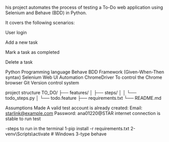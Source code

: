 his project automates the process of testing a To-Do web application using Selenium and Behave (BDD) in Python.

It covers the following scenarios:

User login

Add a new task

Mark a task as completed

Delete a task

Python	Programming language
Behave	BDD Framework (Given-When-Then syntax)
Selenium	Web UI Automation
ChromeDriver	To control the Chrome browser
Git	Version control system

project structure
TO_DO/
├── features/
│   ├── steps/
│   │   └── todo_steps.py
│   └── todo.feature
├── requirements.txt
└── README.md

 Assumptions Made
A valid test account is already created:
Email: starlink@example.com
Password: ana01220@STAR
internet connection is stable to run test

-steps to run in the terminal
1-pip install -r requirements.txt
2-venv\Scripts\activate  # Windows
3-type behave
